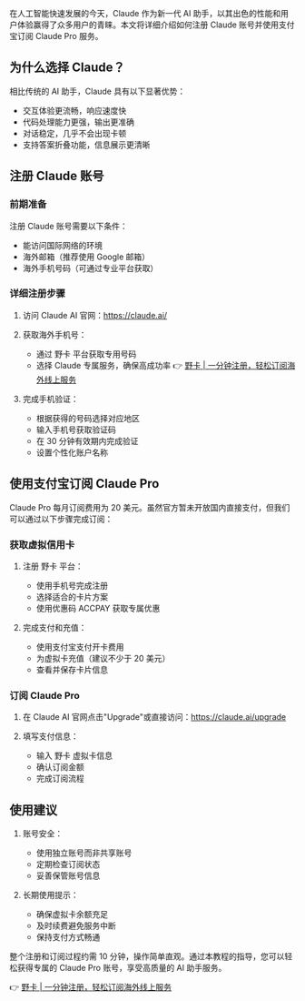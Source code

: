 在人工智能快速发展的今天，Claude 作为新一代 AI 助手，以其出色的性能和用户体验赢得了众多用户的青睐。本文将详细介绍如何注册 Claude 账号并使用支付宝订阅 Claude Pro 服务。

## 为什么选择 Claude？

相比传统的 AI 助手，Claude 具有以下显著优势：
- 交互体验更流畅，响应速度快
- 代码处理能力更强，输出更准确
- 对话稳定，几乎不会出现卡顿
- 支持答案折叠功能，信息展示更清晰

## 注册 Claude 账号

### 前期准备

注册 Claude 账号需要以下条件：
- 能访问国际网络的环境
- 海外邮箱（推荐使用 Google 邮箱）
- 海外手机号码（可通过专业平台获取）

### 详细注册步骤

1. 访问 Claude AI 官网：https://claude.ai/

2. 获取海外手机号：
   - 通过 野卡 平台获取专用号码
   - 选择 Claude 专属服务，确保高成功率
   👉 [野卡 | 一分钟注册，轻松订阅海外线上服务](https://bit.ly/bewildcard)

3. 完成手机验证：
   - 根据获得的号码选择对应地区
   - 输入手机号获取验证码
   - 在 30 分钟有效期内完成验证
   - 设置个性化账户名称

## 使用支付宝订阅 Claude Pro

Claude Pro 每月订阅费用为 20 美元。虽然官方暂未开放国内直接支付，但我们可以通过以下步骤完成订阅：

### 获取虚拟信用卡

1. 注册 野卡 平台：
   - 使用手机号完成注册
   - 选择适合的卡片方案
   - 使用优惠码 ACCPAY 获取专属优惠

2. 完成支付和充值：
   - 使用支付宝支付开卡费用
   - 为虚拟卡充值（建议不少于 20 美元）
   - 查看并保存卡片信息

### 订阅 Claude Pro

1. 在 Claude AI 官网点击"Upgrade"或直接访问：https://claude.ai/upgrade

2. 填写支付信息：
   - 输入 野卡 虚拟卡信息
   - 确认订阅金额
   - 完成订阅流程

## 使用建议

1. 账号安全：
   - 使用独立账号而非共享账号
   - 定期检查订阅状态
   - 妥善保管账号信息

2. 长期使用提示：
   - 确保虚拟卡余额充足
   - 及时续费避免服务中断
   - 保持支付方式畅通

整个注册和订阅过程约需 10 分钟，操作简单直观。通过本教程的指导，您可以轻松获得专属的 Claude Pro 账号，享受高质量的 AI 助手服务。

👉 [野卡 | 一分钟注册，轻松订阅海外线上服务](https://bit.ly/bewildcard)